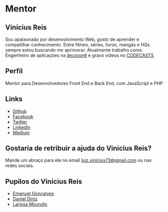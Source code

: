 # Mentor

## Vinicius Reis

Sou apaixonado por desenvolvimento Web, gosto de aprender e compatilhar conhecimento.
Entre filmes, séries, livros, mangás e HQs sempre estou buscando me aprimorar.
Atualmente trabalho como Engenheiro de aplicações na [decision6](https://decision6.com) e gravo vídeos no [CODECASTS](https://codecasts.com.br/)

## Perfil

Mentor para Desenvolvedores Front End e Back End, com JavaScript e PHP

## Links

* [Github](https://github.com/vinicius73)
* [Facebook](https://www.facebook.com/LuizVinicius73)
* [Twitter](https://twitter.com/@LuizVinicius73)
* [LinkedIn](https://br.linkedin.com/in/luizvinicius73)
* [Medium](https://medium.com/@luizvinicius73)

## Gostaria de retribuir a ajuda do Vinicius Reis?

Mande um abraço para ele no email luiz.vinicius73@gmail.com ou nas redes sociais.

## Pupilos do Vinicius Reis

* [Emanuel Gonçalves](/pupilos/perfis/EmanuelG.md)
* [Daniel Diniz](/pupilos/perfis/DanielDiniz.md)
* [Larissa Mourullo](/pupilos/perfis/LarissaMourullo.md)
